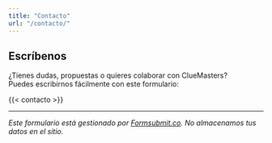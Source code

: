 ```yaml
---
title: "Contacto"
url: "/contacto/"
---
```


## Escríbenos

¿Tienes dudas, propuestas o quieres colaborar con ClueMasters?  
Puedes escribirnos fácilmente con este formulario:

{{< contacto >}}

---

*Este formulario está gestionado por [Formsubmit.co](https://formsubmit.co). No almacenamos tus datos en el sitio.*

